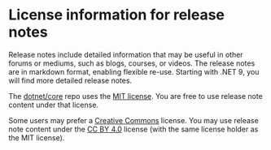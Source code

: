 # License information for release notes

Release notes include detailed information that may be useful in other forums or mediums, such as blogs, courses, or videos. The release notes are in markdown format, enabling flexible re-use. Starting with .NET 9, you will find more detailed release notes.

The [dotnet/core](https://github.com/dotnet/core) repo uses the [MIT license](../LICENSE.TXT). You are free to use release note content under that license.

Some users may prefer a [Creative Commons](https://creativecommons.org/) license. You may use release note content under the [CC BY 4.0](https://creativecommons.org/licenses/by/4.0/) license (with the same license holder as the MIT license).
